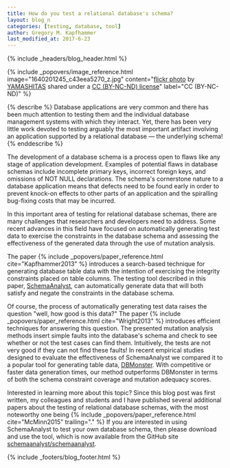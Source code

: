 ```yaml
---
title: How do you test a relational database's schema?
layout: blog_n
categories: [testing, database, tool]
author: Gregory M. Kapfhammer
last_modified_at: 2017-6-23
---
```


{% include _headers/blog_header.html %}

<!-- Include header image -->
{% include _popovers/image_reference.html image="1640201245_c43eea5270_z.jpg" content="<a title='IMG_7849.JPG' href='https://flickr.com/photos/11048370@N05/1640201245'>flickr photo</a> by <a href='https://flickr.com/people/11048370@N05'>YAMASHITAS</a> shared under a <a href='https://creativecommons.org/licenses/by-nc-nd/2.0/'>CC (BY-NC-ND) license</a>" label="CC (BY-NC-ND)" %}

{% describe %}
Database applications are very common and there has been much attention to testing them and the individual database
management systems with which they interact. Yet, there has been very little work devoted to testing arguably the most
important artifact involving an application supported by a relational database &mdash; the underlying schema!
{% enddescribe %}

The development of a database schema is a process open to flaws like any stage of application development. Examples of
potential flaws in database schemas include incomplete primary keys, incorrect foreign keys, and omissions of NOT NULL
declarations. The schema's cornerstone nature to a database application means that defects need to be found early in
order to prevent knock-on effects to other parts of an application and the spiralling bug-fixing costs that may be
incurred.

In this important area of testing for relational database schemas, there are many challenges that researchers and
developers need to address. Some recent advances in this field have focused on automatically generating test data to
exercise the constraints in the database schema and assessing the effectiveness of the generated data through the use of
mutation analysis.

<p>
The paper {% include _popovers/paper_reference.html cite="Kapfhammer2013" %} introduces a search-based technique for
generating database table data with the intention of exercising the integrity constraints placed on table columns. The
testing tool described in this paper, <a href="http://schemaanalyst.org/">SchemaAnalyst</a>, can automatically generate
data that will both satisfy and negate the constraints in the database schema.
</p>

<p>
Of course, the process of automatically generating test data raises the question
"well, how good is this data?" The paper {% include
_popovers/paper_reference.html cite="Wright2013" %} introduces efficient
techniques for answering this question. The presented mutation analysis methods
insert simple faults into the database's schema and check to see whether or not
the test cases can find them. Intuitively, the tests are not very good if they
can not find these faults! In recent empirical studies designed to evaluate the
effectiveness of SchemaAnalyst we compared it to a popular tool for generating
table data, <a href="http://dbmonster.sourceforge.net/">DBMonster</a>. With
competitive or faster data generation times, our method outperforms DBMonster in
terms of both the schema constraint coverage and mutation adequacy scores.
</p>

<p>
Interested in learning more about this topic? Since this blog post was first written, my colleagues and students and I
have published several additional papers about the testing of relational database schemas, with the most noteworthy one
being {% include _popovers/paper_reference.html cite="McMinn2015" trailing="." %} If you are interested in using
SchemaAnalyst to test your own database schema, then please download and use the tool, which is now available from the
GitHub site <a href="https://github.com/schemaanalyst/schemaanalyst">schemaanalyst/schemaanalyst</a>.
</p>

{% include _footers/blog_footer.html %}
